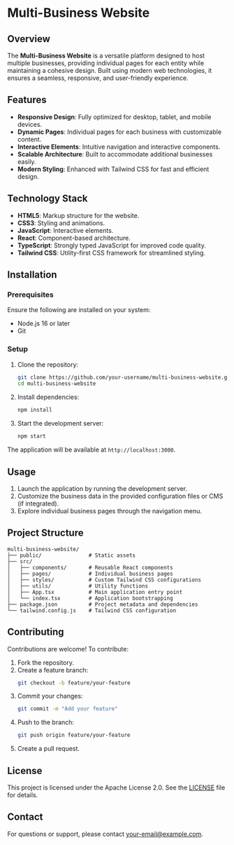# Multi-Business Website

## Overview
The **Multi-Business Website** is a versatile platform designed to host multiple businesses, providing individual pages for each entity while maintaining a cohesive design. Built using modern web technologies, it ensures a seamless, responsive, and user-friendly experience.

## Features
- **Responsive Design**: Fully optimized for desktop, tablet, and mobile devices.
- **Dynamic Pages**: Individual pages for each business with customizable content.
- **Interactive Elements**: Intuitive navigation and interactive components.
- **Scalable Architecture**: Built to accommodate additional businesses easily.
- **Modern Styling**: Enhanced with Tailwind CSS for fast and efficient design.

## Technology Stack
- **HTML5**: Markup structure for the website.
- **CSS3**: Styling and animations.
- **JavaScript**: Interactive elements.
- **React**: Component-based architecture.
- **TypeScript**: Strongly typed JavaScript for improved code quality.
- **Tailwind CSS**: Utility-first CSS framework for streamlined styling.

## Installation
### Prerequisites
Ensure the following are installed on your system:
- Node.js 16 or later
- Git

### Setup
1. Clone the repository:
   ```bash
   git clone https://github.com/your-username/multi-business-website.git
   cd multi-business-website
   ```
2. Install dependencies:
   ```bash
   npm install
   ```
3. Start the development server:
   ```bash
   npm start
   ```

The application will be available at `http://localhost:3000`.

## Usage
1. Launch the application by running the development server.
2. Customize the business data in the provided configuration files or CMS (if integrated).
3. Explore individual business pages through the navigation menu.

## Project Structure
```plaintext
multi-business-website/
├── public/               # Static assets
├── src/
│   ├── components/       # Reusable React components
│   ├── pages/            # Individual business pages
│   ├── styles/           # Custom Tailwind CSS configurations
│   ├── utils/            # Utility functions
│   ├── App.tsx           # Main application entry point
│   └── index.tsx         # Application bootstrapping
├── package.json          # Project metadata and dependencies
└── tailwind.config.js    # Tailwind CSS configuration
```

## Contributing
Contributions are welcome! To contribute:
1. Fork the repository.
2. Create a feature branch:
   ```bash
   git checkout -b feature/your-feature
   ```
3. Commit your changes:
   ```bash
   git commit -m "Add your feature"
   ```
4. Push to the branch:
   ```bash
   git push origin feature/your-feature
   ```
5. Create a pull request.

## License
This project is licensed under the Apache License 2.0. See the [LICENSE](LICENSE) file for details.

## Contact
For questions or support, please contact [your-email@example.com](mailto:your-email@example.com).

